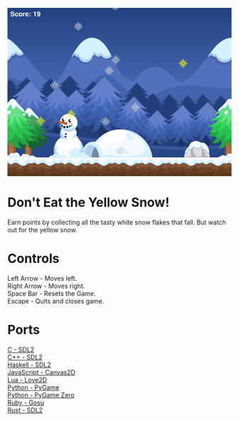 ![Screenshot](JavaScript-Canvas2D/images/screenshot.png)

# Don't Eat the Yellow Snow!
Earn points by collecting all the tasty white snow flakes that fall. But watch out for the yellow snow.

# Controls
Left Arrow - Moves left.\
Right Arrow - Moves right.\
Space Bar - Resets the Game.\
Escape - Quits and closes game.

# Ports
[C - SDL2](C-SDL2)\
[C++ - SDL2](Cpp-SDL2)\
[Haskell - SDL2](Haskell-SDL2)\
[JavaScript - Canvas2D](JavaScript-Canvas2D)\
[Lua - Love2D](Lua-Love2D)\
[Python - PyGame](Python-PyGame)\
[Python - PyGame Zero](Python-PyGame-Zero)\
[Ruby - Gosu](Ruby-Gosu)\
[Rust - SDL2](Rust-SDL2)
